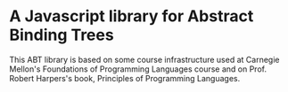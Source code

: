 A Javascript library for Abstract Binding Trees
===============================================

This ABT library is based on some course infrastructure used at Carnegie Mellon's Foundations of Programming
Languages course and on Prof. Robert Harpers's book, Principles of Programming Languages.

